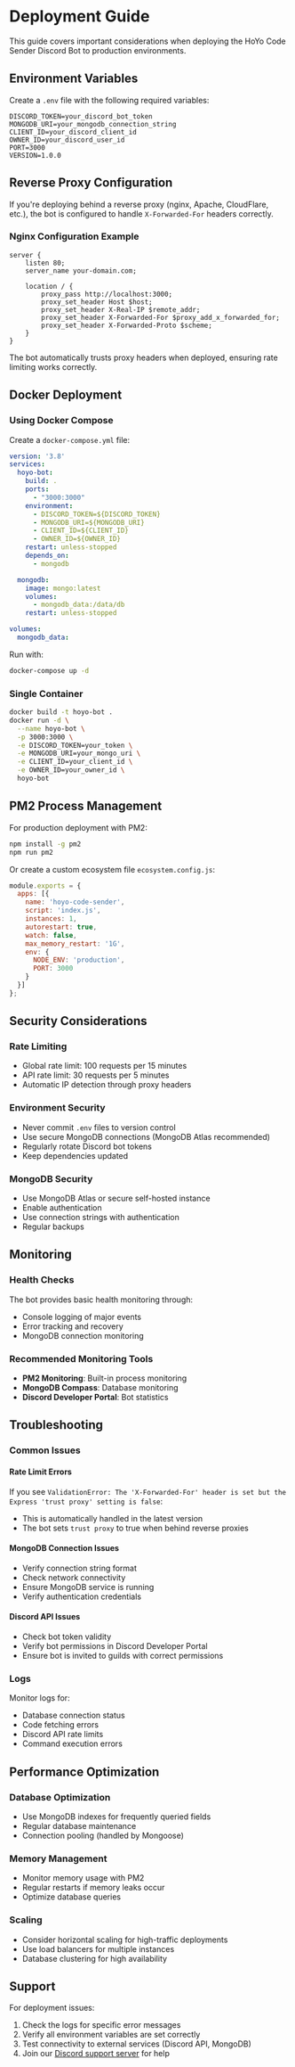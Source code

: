 # Deployment Guide

This guide covers important considerations when deploying the HoYo Code Sender Discord Bot to production environments.

## Environment Variables

Create a `.env` file with the following required variables:

```env
DISCORD_TOKEN=your_discord_bot_token
MONGODB_URI=your_mongodb_connection_string
CLIENT_ID=your_discord_client_id
OWNER_ID=your_discord_user_id
PORT=3000
VERSION=1.0.0
```

## Reverse Proxy Configuration

If you're deploying behind a reverse proxy (nginx, Apache, CloudFlare, etc.), the bot is configured to handle `X-Forwarded-For` headers correctly.

### Nginx Configuration Example

```nginx
server {
    listen 80;
    server_name your-domain.com;

    location / {
        proxy_pass http://localhost:3000;
        proxy_set_header Host $host;
        proxy_set_header X-Real-IP $remote_addr;
        proxy_set_header X-Forwarded-For $proxy_add_x_forwarded_for;
        proxy_set_header X-Forwarded-Proto $scheme;
    }
}
```

The bot automatically trusts proxy headers when deployed, ensuring rate limiting works correctly.

## Docker Deployment

### Using Docker Compose

Create a `docker-compose.yml` file:

```yaml
version: '3.8'
services:
  hoyo-bot:
    build: .
    ports:
      - "3000:3000"
    environment:
      - DISCORD_TOKEN=${DISCORD_TOKEN}
      - MONGODB_URI=${MONGODB_URI}
      - CLIENT_ID=${CLIENT_ID}
      - OWNER_ID=${OWNER_ID}
    restart: unless-stopped
    depends_on:
      - mongodb

  mongodb:
    image: mongo:latest
    volumes:
      - mongodb_data:/data/db
    restart: unless-stopped

volumes:
  mongodb_data:
```

Run with:
```bash
docker-compose up -d
```

### Single Container

```bash
docker build -t hoyo-bot .
docker run -d \
  --name hoyo-bot \
  -p 3000:3000 \
  -e DISCORD_TOKEN=your_token \
  -e MONGODB_URI=your_mongo_uri \
  -e CLIENT_ID=your_client_id \
  -e OWNER_ID=your_owner_id \
  hoyo-bot
```

## PM2 Process Management

For production deployment with PM2:

```bash
npm install -g pm2
npm run pm2
```

Or create a custom ecosystem file `ecosystem.config.js`:

```javascript
module.exports = {
  apps: [{
    name: 'hoyo-code-sender',
    script: 'index.js',
    instances: 1,
    autorestart: true,
    watch: false,
    max_memory_restart: '1G',
    env: {
      NODE_ENV: 'production',
      PORT: 3000
    }
  }]
};
```

## Security Considerations

### Rate Limiting
- Global rate limit: 100 requests per 15 minutes
- API rate limit: 30 requests per 5 minutes
- Automatic IP detection through proxy headers

### Environment Security
- Never commit `.env` files to version control
- Use secure MongoDB connections (MongoDB Atlas recommended)
- Regularly rotate Discord bot tokens
- Keep dependencies updated

### MongoDB Security
- Use MongoDB Atlas or secure self-hosted instance
- Enable authentication
- Use connection strings with authentication
- Regular backups

## Monitoring

### Health Checks
The bot provides basic health monitoring through:
- Console logging of major events
- Error tracking and recovery
- MongoDB connection monitoring

### Recommended Monitoring Tools
- **PM2 Monitoring**: Built-in process monitoring
- **MongoDB Compass**: Database monitoring
- **Discord Developer Portal**: Bot statistics

## Troubleshooting

### Common Issues

#### Rate Limit Errors
If you see `ValidationError: The 'X-Forwarded-For' header is set but the Express 'trust proxy' setting is false`:
- This is automatically handled in the latest version
- The bot sets `trust proxy` to true when behind reverse proxies

#### MongoDB Connection Issues
- Verify connection string format
- Check network connectivity
- Ensure MongoDB service is running
- Verify authentication credentials

#### Discord API Issues
- Check bot token validity
- Verify bot permissions in Discord Developer Portal
- Ensure bot is invited to guilds with correct permissions

### Logs
Monitor logs for:
- Database connection status
- Code fetching errors
- Discord API rate limits
- Command execution errors

## Performance Optimization

### Database Optimization
- Use MongoDB indexes for frequently queried fields
- Regular database maintenance
- Connection pooling (handled by Mongoose)

### Memory Management
- Monitor memory usage with PM2
- Regular restarts if memory leaks occur
- Optimize database queries

### Scaling
- Consider horizontal scaling for high-traffic deployments
- Use load balancers for multiple instances
- Database clustering for high availability

## Support

For deployment issues:
1. Check the logs for specific error messages
2. Verify all environment variables are set correctly
3. Test connectivity to external services (Discord API, MongoDB)
4. Join our [Discord support server](https://dsc.gg/chiraitori-support) for help
